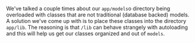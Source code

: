 We've talked a couple times about our `app/models`o directory being overloaded with classes that are not traditional (database backed) models. A solution we've come up with is to place these classes into the directory `app/lib`. The reasoning is that `/lib` can behave strangely with autoloading and this will help us get our classes organized and out of `models`.
